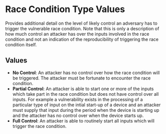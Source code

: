 # Race Condition Type Values

Provides additional detail on the level of likely control an adversary has to trigger the vulnerable race condition. Note that this is only a description of how much control an attacker has over the inputs involved in the race condition and not an indication of the reproducibility of triggering the race condition itself.

## Values

 - **No Control**:  An attacker has no control over how the race condition will be triggered. The attacker must be fortunate to encounter the race condition.
 - **Partial Control**: An attacker is able to start one or more of the inputs which take part in the race condition but does not have control over all inputs. For example a vulnerability exists in the processing of a particular type of input on the intial start-up of a device and an attacker must supply that input during the period when the device is starting up and the attacker has no control over when the device starts up.
 - **Full Control**:  An attacker is able to routinely start all inputs which will trigger the race condition.